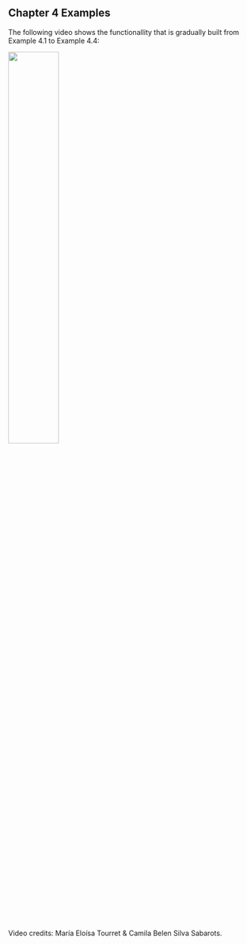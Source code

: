 ## Chapter 4 Examples

The following video shows the functionallity that is gradually built from Example 4.1 to Example 4.4:

<div align="left">
      <a href="https://www.youtube.com/watch?v=SvkaOERtVhM">
         <img src="https://img.youtube.com/vi/SvkaOERtVhM/0.jpg" style="width:45%;">
      </a>
</div>

Video credits: María Eloísa Tourret & Camila Belen Silva Sabarots.
